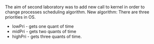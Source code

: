 The aim of second laboratory was to add new call to kernel in order to change processes scheduling algorithm. 
New algorithm:
There are three priorities in OS.
 
- lowPri - gets one quant of time
- midPri - gets two quants of time
- highPri - gets three quants of time.

